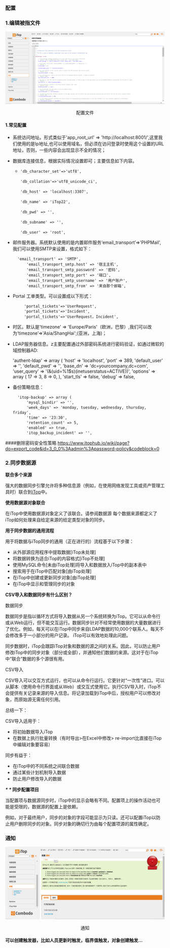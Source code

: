 ### 配置

### 1.编辑被指文件

![pz1](../assets/pz1.jpg)

<center>配置文件</center>

#### 1.常见配置

* 系统访问地址。形式类似于'app_root_url' => 'http://localhost:8001/',这里我们使用的是Ip地址,也可以使用域名，但必须在访问登录时使用这个设置的URL地址，否则，一些内容会出现显示不全的情况；

* 数据库连接信息，根据实际情况设置即可；主要信息如下内容。

  + 	'db_character_set'=>'utf8',
      	
      	'db_collation'=>'utf8_unicode_ci',
     	
      	'db_host' => 'localhost:3307',
     	
      	'db_name' => 'iTop22',
     	
      	'db_pwd' => '',
     	
      	'db_subname' => '',
     	
      	'db_user' => 'root',

* 邮件服务器。系统默认使用的是内置邮件服务‘email_transport’=>'PHPMail',我们可以使用SMTP来设置，格式如下：

  	    'email_transport' => 'SMTP',
    		'email_transport_smtp.host' => '宿主主机',
    		'email_transport_smtp_password' => '密码',
    		'email_transport_smtp_port' => '端口',
    		'email_transport_smtp_username' => '用户账户',
    	    'email_transport_smtp_from' => '来自那个邮箱',

* Portal 工单类型。可以设置成以下形式：

  

	       'portal_tickets'=>'UserRequest',
	       'portal_tickets'=>'Incident',
	       'portal_tickets'=>'UserRequest，Incident',

* 时区。默认是'timezone' => 'Europe/Paris'（欧洲，巴黎）,我们可以改为‘timezone’=>'Asia/ShangHai';(亚洲，上海)；

* LDAP服务器信息。z主要配置通过外部密码系统进行密码验证，如通过微软的域控制器AD:

  	'authent-ldap' => array (
  		'host' => 'localhost',
  		'port' => 389,
  		'default_user' => '',
  		'default_pwd' => '',
  		'base_dn' => 'dc=yourcompany,dc=com',
  		'user_query' => '(&(uid=%1$s)(inetuserstatus=ACTIVE))',
  		'options' => array (
  		  17 => 3,
  		  8 => 0,
  		),
  		'start_tls' => false,
  		'debug' => false,

* 备份策略信息：

  		'itop-backup' => array (
  			'mysql_bindir' => '',
  			'week_days' => 'monday, tuesday, wednesday, thursday, friday',
  			'time' => '23:30',
  			'retention_count' => 5,
  			'enabled' => true,
  			'itop_backup_incident' => '',

####删除密码安全性策略
https://www.itophub.io/wiki/page?do=export_code&id=3_0_0%3Aadmin%3Apassword-policy&codeblock=0


### 2.同步数据源

**联合多个来源**

强大的数据同步引擎允许将多种信息源（例如，在使用网络发现工具或资产管理工具时）联合到[iTop](http://itophub.cn/)中。

**使用数据源对象联合**

在iTop中使用数据源对象定义了该联合。请参阅数据源 每个数据来源都定义了iTop如何处理来自给定来源的给定类型对象的同步。

**用于同步数据的通用流程**

用于将数据与iTop同步的通用（正在进行的）流程基于以下步骤：

- 从外部源应用程序中提取数据[iTop未处理]
- 将数据转换为适合iTop的内容格式[iTop不处理]
- 使用MySQL命令[未由iTop处理]将导入和数据放入iTop中的副本表中
- 搜索用于在iTop中匹配对象[由iTop处理]
- 在iTop中创建或更新同步对象[由iTop处理]
- 在iTop中显示和管理同步的对象

**CSV导入和数据同步有什么区别？**

数据同步

数据同步是指以循环方式将导入数据从另一个系统转换为iTop。它可以从命令行或从Web运行，但不能交互运行。数据同步针对不经常使用数据的大量数据进行了优化。例如，每天可以在iTop中同步来自LDAP数据的10,000个联系人。每天不会修改多于一小部分的用户记录。 iTop可以有效地处理此问题。

同步数据时，iTop会跟踪iTop对象和数据的源之间的关系。因此，可以防止用户修改iTop中的同步对象（部分或全部），并通知他们数据的来源。这对于在iTop中“联合”数据的多个源很有用。

CSV导入

CSV导入可以交互方式运行，也可以从命令行运行。它更针对“一次性”进口。可以从脚本（使用命令行界面或从Web）或交互式使用它。执行CSV导入时，iTop不会提供有关记录来源的导入信息。将记录加载到iTop中后，授权用户可以修改对象，而原始源无需任何引用。

总结一下：

CSV导入适用于：

- 将初始数据导入iTop
- 在数据上执行批量转换（有时导出>在Excel中修改> re-import比直接在iTop中编辑对象要容易）

同步有益于：

- 在iTop中的不同系统之间联合数据
- 通过某些计划机制导入数据
- 防止用户修改导入的数据

***\*
\**
同步配置项目**

当配置项与数据源同步时，iTop中的显示会略有不同。配置项上的操作活动也可能是受限的，数据源的配置上是依赖。

例如，对于最终用户，同步的对象的字段可能显示为只读。还可以配置iTop以防止用户删除同步的对象。同步对象的确切行为由每个配置项源的属性确定。

### 通知



![pz2](../assets/pz2.jpg)

<center>通知</center>

#### 可以创建触发器，比如人员更新时触发，临界值触发，对象创建触发...

